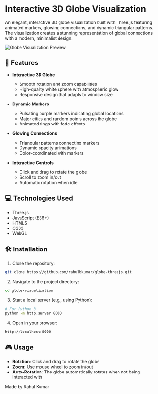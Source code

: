 # Interactive 3D Globe Visualization

An elegant, interactive 3D globe visualization built with Three.js featuring animated markers, glowing connections, and dynamic triangular patterns. The visualization creates a stunning representation of global connections with a modern, minimalist design.

![Globe Visualization Preview](/api/placeholder/800/400)

## 🌟 Features

- **Interactive 3D Globe**
  - Smooth rotation and zoom capabilities
  - High-quality white sphere with atmospheric glow
  - Responsive design that adapts to window size

- **Dynamic Markers**
  - Pulsating purple markers indicating global locations
  - Major cities and random points across the globe
  - Animated rings with fade effects

- **Glowing Connections**
  - Triangular patterns connecting markers
  - Dynamic opacity animations
  - Color-coordinated with markers

- **Interactive Controls**
  - Click and drag to rotate the globe
  - Scroll to zoom in/out
  - Automatic rotation when idle

## 💻 Technologies Used

- Three.js
- JavaScript (ES6+)
- HTML5
- CSS3
- WebGL

## 🛠️ Installation

1. Clone the repository:
```bash
git clone https://github.com/rahulbkumar/globe-threejs.git
```

2. Navigate to the project directory:
```bash
cd globe-visualization
```

3. Start a local server (e.g., using Python):
```bash
# For Python 3
python -m http.server 8000
```

4. Open in your browser:
```
http://localhost:8000
```

## 🎮 Usage

- **Rotation**: Click and drag to rotate the globe
- **Zoom**: Use mouse wheel to zoom in/out
- **Auto-Rotation**: The globe automatically rotates when not being interacted with


Made by Rahul Kumar

